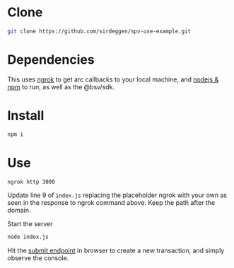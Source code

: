 # Clone

```bash
git clone https://github.com/sirdeggen/spv-use-example.git
```

# Dependencies
This uses [ngrok](https://ngrok.com/) to get arc callbacks to your local machine, and [nodejs & npm](https://nodejs.org) to run, as well as the @bsv/sdk.

# Install
```bash
npm i
```

# Use
```bash
ngrok http 3000
```

Update line 9 of `index.js` replacing the placeholder ngrok with your own as seen in the response to ngrok command above. Keep the path after the domain.

Start the server
```bash
node index.js
```

Hit the [submit endpoint](http://localhost:3000/api/submit) in browser to create a new transaction, and simply observe the console.